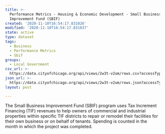 ```yaml
---
title: >-
  Performance Metrics - Housing & Economic Development - Small Business
  Improvement Fund (SBIF)
created: '2020-11-10T16:54:17.831026'
modified: '2020-11-10T16:54:17.831037'
state: active
type: dataset
tags:
  - Business
  - Performance Metrics
  - Sbif
groups:
  - Local Government
csv_url: >-
  https://data.cityofchicago.org/api/views/2w3t-v2um/rows.csv?accessType=DOWNLOAD
json_url: >-
  https://data.cityofchicago.org/api/views/2w3t-v2um/rows.json?accessType=DOWNLOAD
layout: post

---
```

The Small Business Improvement Fund (SBIF) program uses Tax Increment Financing (TIF) revenues to help owners of commercial and industrial properties within specific TIF districts to repair or remodel their facilities for their own business or on behalf of tenants. Spending is counted in the month in which the project was completed.
